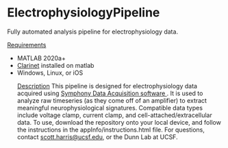 # ElectrophysiologyPipeline
Fully automated analysis pipeline for electrophysiology data.

<u>Requirements</u>
<ul>
  <li>MATLAB 2020a+</li>
<li><a href = "https://lucadellasantina.github.io/Clarinet/">Clarinet</a> installed on matlab</li>
<li>Windows, Linux, or iOS</li>

<u>Description</u>
This pipeline is designed for electrophysiology data acquired using <a href = "https://symphony-das.github.io/">Symphony Data Acquisition software </a>. It is used to analyze raw timeseries (as they come off of an amplifier) to extract meaningful neurophysiological signatures. Compatible data types include voltage clamp, current clamp, and cell-attached/extracellular data. To use, download the repository onto your local device, and follow the instructions in the appInfo/instructions.html file. For questions, contact <a href="mailto:scott.harris@ucsf.edu">scott.harris@ucsf.edu</a>, or the Dunn Lab at UCSF.
